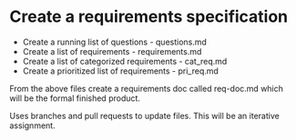 # Create a requirements specification
* Create a running list of questions - questions.md
* Create a list of requirements - requirements.md
* Create a list of categorized requirements - cat_req.md
* Create a prioritized list of requirements - pri_req.md

From the above files create a requirements doc called req-doc.md which will be the formal finished product.

Uses branches and pull requests to update files.  This will be an iterative assignment.

